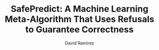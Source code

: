 ---
paperId: 4
author: David Ramirez
publicationauthor: Ramirez, D.
title: "SafePredict: A Machine Learning Meta-Algorithm That Uses Refusals to Guarantee Correctness"
pdf: --
pitch: https://www.youtube.com/watch?v=xbtMGNMD8OI&list=PLldrX-tcWesN8xf7KyeZAdS3KB1M8HWle&index=10&ab_channel=AccelAI
poster: Oral_David_Ramirez
alt: --
type: Oral
topic: General Machine Learning
link: 
conference: icml
year: 2019
tags: icml-2019-op-ab
location: California, USA
---